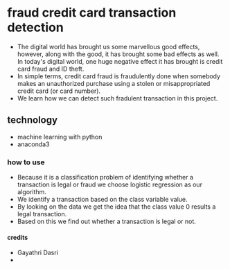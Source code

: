 # fraud credit card transaction detection

* The digital world has brought us some marvellous good effects, however, along with the good, it has brought some bad effects as well. In today's digital world, one huge negative effect it has brought is credit card fraud and ID theft. 
* In simple terms, credit card fraud is fraudulently done when somebody makes an unauthorized purchase using a stolen or misappropriated credit card (or card number).
*  We learn how we can detect such fradulent transaction in this project.
## technology
* machine learning with python
* anaconda3 
 ### how to use
 *  Because it is a classification problem of identifying whether a transaction is legal or fraud we choose logistic regression as our algorithm.
 *  We identify a transaction based on the class variable value.
 *  By looking on the data we get the idea that the class value 0 results a legal transaction.
 *  Based on this we find out whether a transaction is legal or not.
 #### credits
 * Gayathri Dasri 
* 
